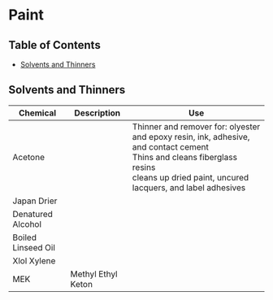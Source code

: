 # Paint

## Table of Contents
* [Solvents and Thinners](#solvents-and-thinners)

## Solvents and Thinners

Chemical | Description | Use
---------|-------------|----
Acetone |  | Thinner and remover for: olyester and epoxy resin, ink, adhesive, and contact cement <br> Thins and cleans fiberglass resins <br> cleans up dried paint, uncured lacquers, and label adhesives
Japan Drier | |
Denatured Alcohol | |
Boiled Linseed Oil | |
Xlol Xylene | |
MEK | Methyl Ethyl Keton |
